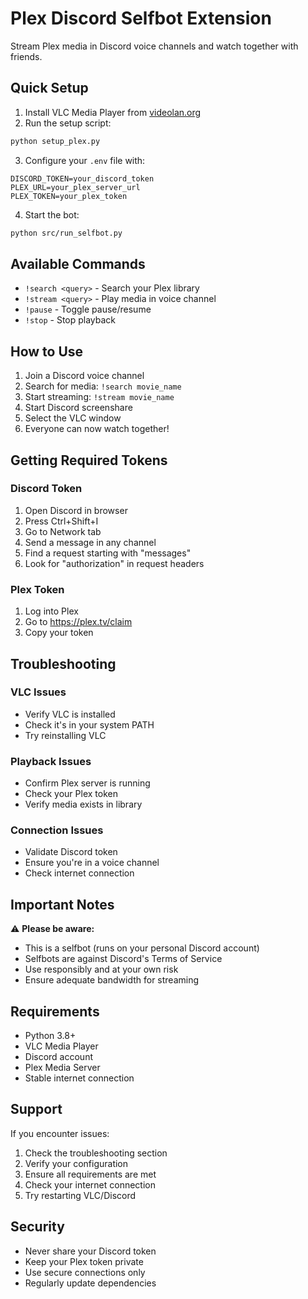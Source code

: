 # Plex Discord Selfbot Extension

Stream Plex media in Discord voice channels and watch together with friends.

## Quick Setup

1. Install VLC Media Player from [videolan.org](https://www.videolan.org/vlc/)
2. Run the setup script:
```bash
python setup_plex.py
```
3. Configure your `.env` file with:
```env
DISCORD_TOKEN=your_discord_token
PLEX_URL=your_plex_server_url
PLEX_TOKEN=your_plex_token
```
4. Start the bot:
```bash
python src/run_selfbot.py
```

## Available Commands

- `!search <query>` - Search your Plex library
- `!stream <query>` - Play media in voice channel
- `!pause` - Toggle pause/resume
- `!stop` - Stop playback

## How to Use

1. Join a Discord voice channel
2. Search for media: `!search movie_name`
3. Start streaming: `!stream movie_name`
4. Start Discord screenshare
5. Select the VLC window
6. Everyone can now watch together!

## Getting Required Tokens

### Discord Token
1. Open Discord in browser
2. Press Ctrl+Shift+I
3. Go to Network tab
4. Send a message in any channel
5. Find a request starting with "messages"
6. Look for "authorization" in request headers

### Plex Token
1. Log into Plex
2. Go to https://plex.tv/claim
3. Copy your token

## Troubleshooting

### VLC Issues
- Verify VLC is installed
- Check it's in your system PATH
- Try reinstalling VLC

### Playback Issues
- Confirm Plex server is running
- Check your Plex token
- Verify media exists in library

### Connection Issues
- Validate Discord token
- Ensure you're in a voice channel
- Check internet connection

## Important Notes

⚠️ **Please be aware:**
- This is a selfbot (runs on your personal Discord account)
- Selfbots are against Discord's Terms of Service
- Use responsibly and at your own risk
- Ensure adequate bandwidth for streaming

## Requirements

- Python 3.8+
- VLC Media Player
- Discord account
- Plex Media Server
- Stable internet connection

## Support

If you encounter issues:
1. Check the troubleshooting section
2. Verify your configuration
3. Ensure all requirements are met
4. Check your internet connection
5. Try restarting VLC/Discord

## Security

- Never share your Discord token
- Keep your Plex token private
- Use secure connections only
- Regularly update dependencies
